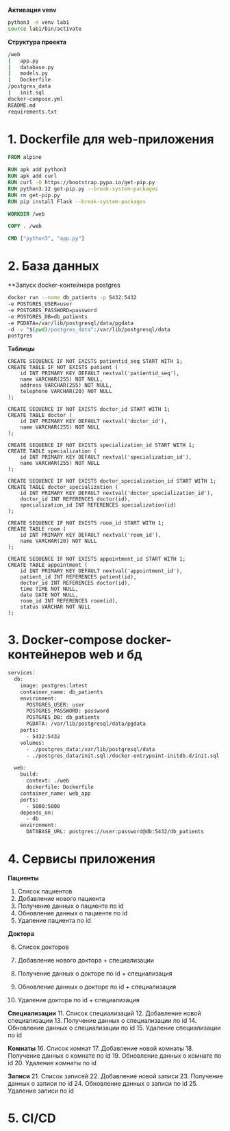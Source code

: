 **Активация venv**
```bash
python3 -m venv lab1
source lab1/bin/activate
```
**Структура проекта**
```bash
/web
|   app.py
|   database.py
|   models.py
|   Dockerfile
/postgres_data
|   init.sql
docker-compose.yml
README.md
requirements.txt
```
# 1. Dockerfile для web-приложения
```Dockerfile
FROM alpine

RUN apk add python3
RUN apk add curl
RUN curl -O https://bootstrap.pypa.io/get-pip.py
RUN python3.12 get-pip.py --break-system-packages
RUN rm get-pip.py
RUN pip install Flask --break-system-packages

WORKDIR /web

COPY . /web

CMD ["python3", "app.py"]
```
# 2. База данных
**Запуск docker-контейнера postgres
```bash
docker run --name db_patients -p 5432:5432    
-e POSTGRES_USER=user    
-e POSTGRES_PASSWORD=password   
-e POSTGRES_DB=db_patients    
-e PGDATA=/var/lib/postgresql/data/pgdata    
-d -v "$(pwd)/postgres_data":/var/lib/postgresql/data 
postgres
```
**Таблицы**
```
CREATE SEQUENCE IF NOT EXISTS patientid_seq START WITH 1;
CREATE TABLE IF NOT EXISTS patient (
    id INT PRIMARY KEY DEFAULT nextval('patientid_seq'),
    name VARCHAR(255) NOT NULL,
    address VARCHAR(255) NOT NULL,
    telephone VARCHAR(20) NOT NULL
);

CREATE SEQUENCE IF NOT EXISTS doctor_id START WITH 1;
CREATE TABLE doctor (
    id INT PRIMARY KEY DEFAULT nextval('doctor_id'),
    name VARCHAR(255) NOT NULL
);

CREATE SEQUENCE IF NOT EXISTS specialization_id START WITH 1;
CREATE TABLE specialization (
    id INT PRIMARY KEY DEFAULT nextval('specialization_id'),
    name VARCHAR(255) NOT NULL
);

CREATE SEQUENCE IF NOT EXISTS doctor_specialization_id START WITH 1;
CREATE TABLE doctor_specialization (
    id INT PRIMARY KEY DEFAULT nextval('doctor_specialization_id'),
    doctor_id INT REFERENCES doctor(id),
    specialization_id INT REFERENCES specialization(id)
);

CREATE SEQUENCE IF NOT EXISTS room_id START WITH 1;
CREATE TABLE room (
    id INT PRIMARY KEY DEFAULT nextval('room_id'),
    name VARCHAR(20) NOT NULL
);

CREATE SEQUENCE IF NOT EXISTS appointment_id START WITH 1;
CREATE TABLE appointment ( 
    id INT PRIMARY KEY DEFAULT nextval('appointment_id'),
    patient_id INT REFERENCES patient(id),
    doctor_id INT REFERENCES doctor(id),
    time TIME NOT NULL,
    date DATE NOT NULL,
    room_id INT REFERENCES room(id),
    status VARCHAR NOT NULL
);
```
# 3. Docker-compose docker-контейнеров web и бд
```bash
services:
  db:
    image: postgres:latest
    container_name: db_patients
    environment:
      POSTGRES_USER: user
      POSTGRES_PASSWORD: password
      POSTGRES_DB: db_patients
      PGDATA: /var/lib/postgresql/data/pgdata
    ports:
      - 5432:5432
    volumes:
      - ./postgres_data:/var/lib/postgresql/data
      - ./postgres_data/init.sql:/docker-entrypoint-initdb.d/init.sql  

  web:
    build:
      context: ./web
      dockerfile: Dockerfile
    container_name: web_app
    ports:
      - 5000:5000
    depends_on:
      - db
    environment:
      DATABASE_URL: postgres://user:password@db:5432/db_patients
```
# 4. Сервисы приложения

**Пациенты**
1. Список пациентов
2. Добавление нового пациента
3. Получение данных о пациенте по id
4. Обновление данных о пациенте по id
5. Удаление пациента по id

**Доктора**

6. Список докторов

7. Добавление нового доктора + специализации

8. Получение данных о докторе по id + специализация

9. Обновление данных о докторе по id + специализация

10. Удаление доктора по id + специализация

**Специализации**
11. Список специализаций
12. Добавление новой специализации
13. Получение данных о специализации по id
14. Обновление данных о специализации по id
15. Удаление специализации по id

**Комнаты**
16. Список комнат
17. Добавление новой комнаты
18. Получение данных о комнате по id
19. Обновление данных о комнате по id
20. Удаление комнаты по id

**Записи**
21. Список записей 
22. Добавление новой записи
23. Получение данных о записи по id
24. Обновление данных о записи по id
25. Удаление записи по id

# 5. CI/CD
